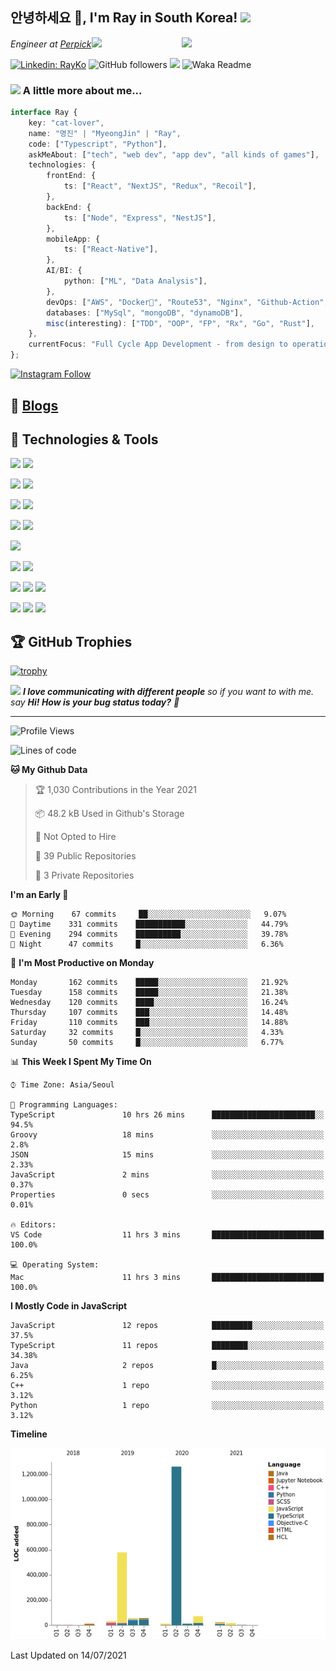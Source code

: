 <h2>안녕하세요 👋, I'm Ray in South Korea! <img src="https://media.giphy.com/media/ES4Vcv8zWfIt2/giphy.gif" width="50"></h2>
<img align='right' src="https://media.giphy.com/media/VOPK1BqsMEJRS/giphy.gif" width="230">
<p><em>Engineer at <a href="https://github.com/perpick">Perpick</a><img src="https://media.giphy.com/media/11dR2hEgtN5KoM/giphy.gif" width="30"> 
</em></p>

[![Linkedin: RayKo](https://img.shields.io/badge/-RayKo-blue?style=flat-square&logo=Linkedin&logoColor=white&link=https://www.linkedin.com/in/rayle/)](https://www.linkedin.com/in/rayle/)
![GitHub followers](https://img.shields.io/github/followers/rayleighko?label=Follow&style=social)
![](https://visitor-badge.glitch.me/badge?page_id=rayleighko)
![Waka Readme](https://github.com/anmol098/anmol098/workflows/Waka%20Readme/badge.svg)

### <img src="https://media.giphy.com/media/VgCDAzcKvsR6OM0uWg/giphy.gif" width="50"> A little more about me...  

```typescript
interface Ray {
    key: "cat-lover",
    name: "명진" | "MyeongJin" | "Ray",
    code: ["Typescript", "Python"],
    askMeAbout: ["tech", "web dev", "app dev", "all kinds of games"],
    technologies: {
        frontEnd: {
            ts: ["React", "NextJS", "Redux", "Recoil"],
        },
        backEnd: {
            ts: ["Node", "Express", "NestJS"],
        },
        mobileApp: {
            ts: ["React-Native"],
        },
        AI/BI: {
            python: ["ML", "Data Analysis"],
        },
        devOps: ["AWS", "Docker🐳", "Route53", "Nginx", "Github-Action", "DataDog"],
        databases: ["MySql", "mongoDB", "dynamoDB"],
        misc(interesting): ["TDD", "OOP", "FP", "Rx", "Go", "Rust"],
    },
    currentFocus: "Full Cycle App Development - from design to operation",
};
```
[![Instagram Follow](https://img.shields.io/badge/Instagram-E4405F?style=for-the-badge&logo=instagram&logoColor=white)](https://www.instagram.com/rayleigh_ko/)

## 📝 [Blogs](https://k-dev.medium.com/)

## 🔧 Technologies & Tools

![](https://img.shields.io/badge/Editor-VS_Code-informational?style=flat&logo=visual-studio-code&logoColor=white&color=007ACC)
![](https://img.shields.io/badge/Shell-Zsh-informational?style=flat&logo=gnu-bash&logoColor=white&color=4EAA25)
  
![](https://img.shields.io/badge/OS-Linux-informational?style=flat&logo=linux&logoColor=white&color=FCC624)
![](https://img.shields.io/badge/OS-macOS-informational?style=flat&logo=macos&logoColor=white&color=000000)
  
![](https://img.shields.io/badge/Code-Typescript-informational?style=flat&logo=typescript&logoColor=white&color=3178C6)
![](https://img.shields.io/badge/Code-Python-informational?style=flat&logo=python&logoColor=white&color=3776AB)
  
![](https://img.shields.io/badge/Lib-React-informational?style=flat&logo=react&logoColor=white&color=61DAFB)
![](https://img.shields.io/badge/FW-NextJS-informational?style=flat&logo=next.js&logoColor=white&color=000000)
  
![](https://img.shields.io/badge/FW-React_Native-informational?style=flat&logo=react&logoColor=white&color=61DAFB)
  
![](https://img.shields.io/badge/Lib-Node-informational?style=flat&logo=node.js&logoColor=white&color=339933)
![](https://img.shields.io/badge/FW-NestJS-informational?style=flat&logo=nestjs&logoColor=white&color=E0234E)
  
![](https://img.shields.io/badge/Tools-MySQL-informational?style=flat&logo=mysql&logoColor=white&color=4479A1)
![](https://img.shields.io/badge/Tools-DynamoDB-informational?style=flat&logo=amazon-dynamodb&logoColor=white&color=4053D6)
![](https://img.shields.io/badge/Tools-MongoDB-informational?style=flat&logo=mongodb&logoColor=white&color=47A248)
  
![](https://img.shields.io/badge/Tools-AWS-informational?style=flat&logo=amazon-aws&logoColor=white&color=232F3E)
![](https://img.shields.io/badge/Tools-Docker-informational?style=flat&logo=docker&logoColor=white&color=2496ED)
![](https://img.shields.io/badge/Tools-Serverless-informational?style=flat&logo=serverless&logoColor=white&color=FD5750)

## 🏆 GitHub Trophies

[![trophy](https://github-profile-trophy.vercel.app/?username=rayleighko&theme=nord&column=7)](https://github.com/ryo-ma/github-profile-trophy)

<img src="https://media.giphy.com/media/12m6M9cySmlph6/giphy.gif" width="60"> <em><b>I love communicating with different people</b> so if you want to with me. say <b>Hi! How is your bug status today?</b> 👾</em>

---

<!--START_SECTION:waka-->
![Profile Views](http://img.shields.io/badge/Profile%20Views-87-blue)

![Lines of code](https://img.shields.io/badge/From%20Hello%20World%20I%27ve%20Written-2.1%20million%20lines%20of%20code-blue)

**🐱 My Github Data** 

> 🏆 1,030 Contributions in the Year 2021
 > 
> 📦 48.2 kB Used in Github's Storage 
 > 
> 🚫 Not Opted to Hire
 > 
> 📜 39 Public Repositories 
 > 
> 🔑 3 Private Repositories  
 > 
**I'm an Early 🐤** 

```text
🌞 Morning    67 commits     ██░░░░░░░░░░░░░░░░░░░░░░░   9.07% 
🌆 Daytime    331 commits    ███████████░░░░░░░░░░░░░░   44.79% 
🌃 Evening    294 commits    ██████████░░░░░░░░░░░░░░░   39.78% 
🌙 Night      47 commits     █░░░░░░░░░░░░░░░░░░░░░░░░   6.36%

```
📅 **I'm Most Productive on Monday** 

```text
Monday       162 commits    █████░░░░░░░░░░░░░░░░░░░░   21.92% 
Tuesday      158 commits    █████░░░░░░░░░░░░░░░░░░░░   21.38% 
Wednesday    120 commits    ████░░░░░░░░░░░░░░░░░░░░░   16.24% 
Thursday     107 commits    ███░░░░░░░░░░░░░░░░░░░░░░   14.48% 
Friday       110 commits    ███░░░░░░░░░░░░░░░░░░░░░░   14.88% 
Saturday     32 commits     █░░░░░░░░░░░░░░░░░░░░░░░░   4.33% 
Sunday       50 commits     █░░░░░░░░░░░░░░░░░░░░░░░░   6.77%

```


📊 **This Week I Spent My Time On** 

```text
⌚︎ Time Zone: Asia/Seoul

💬 Programming Languages: 
TypeScript               10 hrs 26 mins      ███████████████████████░░   94.5% 
Groovy                   18 mins             ░░░░░░░░░░░░░░░░░░░░░░░░░   2.8% 
JSON                     15 mins             ░░░░░░░░░░░░░░░░░░░░░░░░░   2.33% 
JavaScript               2 mins              ░░░░░░░░░░░░░░░░░░░░░░░░░   0.37% 
Properties               0 secs              ░░░░░░░░░░░░░░░░░░░░░░░░░   0.01%

🔥 Editors: 
VS Code                  11 hrs 3 mins       █████████████████████████   100.0%

💻 Operating System: 
Mac                      11 hrs 3 mins       █████████████████████████   100.0%

```

**I Mostly Code in JavaScript** 

```text
JavaScript               12 repos            █████████░░░░░░░░░░░░░░░░   37.5% 
TypeScript               11 repos            ████████░░░░░░░░░░░░░░░░░   34.38% 
Java                     2 repos             █░░░░░░░░░░░░░░░░░░░░░░░░   6.25% 
C++                      1 repo              ░░░░░░░░░░░░░░░░░░░░░░░░░   3.12% 
Python                   1 repo              ░░░░░░░░░░░░░░░░░░░░░░░░░   3.12%

```


**Timeline**

![Chart not found](https://raw.githubusercontent.com/rayleighko/rayleighko/main/charts/bar_graph.png) 


 Last Updated on 14/07/2021
<!--END_SECTION:waka-->
